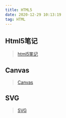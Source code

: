 ```yaml
---
title: HTML5
date: 2020-12-29 10:13:19
tag: HTML
---
```


## Html5笔记
>[html5笔记](/html5/note "笔记")

## Canvas
>[Canvas](/html5/practice/canvas "Canvas")

## SVG
>[SVG](/html5/practice/svg "SVG")
